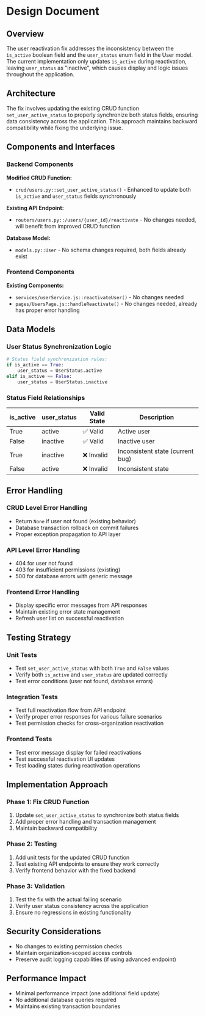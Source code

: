 # Design Document

## Overview

The user reactivation fix addresses the inconsistency between the `is_active` boolean field and the `user_status` enum field in the User model. The current implementation only updates `is_active` during reactivation, leaving `user_status` as "inactive", which causes display and logic issues throughout the application.

## Architecture

The fix involves updating the existing CRUD function `set_user_active_status` to properly synchronize both status fields, ensuring data consistency across the application. This approach maintains backward compatibility while fixing the underlying issue.

## Components and Interfaces

### Backend Components

**Modified CRUD Function:**
- `crud/users.py::set_user_active_status()` - Enhanced to update both `is_active` and `user_status` fields synchronously

**Existing API Endpoint:**
- `routers/users.py::/users/{user_id}/reactivate` - No changes needed, will benefit from improved CRUD function

**Database Model:**
- `models.py::User` - No schema changes required, both fields already exist

### Frontend Components

**Existing Components:**
- `services/userService.js::reactivateUser()` - No changes needed
- `pages/UsersPage.js::handleReactivate()` - No changes needed, already has proper error handling

## Data Models

### User Status Synchronization Logic

```python
# Status field synchronization rules:
if is_active == True:
    user_status = UserStatus.active
elif is_active == False:
    user_status = UserStatus.inactive
```

### Status Field Relationships

| is_active | user_status | Valid State | Description |
|-----------|-------------|-------------|-------------|
| True      | active      | ✅ Valid    | Active user |
| False     | inactive    | ✅ Valid    | Inactive user |
| True      | inactive    | ❌ Invalid  | Inconsistent state (current bug) |
| False     | active      | ❌ Invalid  | Inconsistent state |

## Error Handling

### CRUD Level Error Handling
- Return `None` if user not found (existing behavior)
- Database transaction rollback on commit failures
- Proper exception propagation to API layer

### API Level Error Handling
- 404 for user not found
- 403 for insufficient permissions (existing)
- 500 for database errors with generic message

### Frontend Error Handling
- Display specific error messages from API responses
- Maintain existing error state management
- Refresh user list on successful reactivation

## Testing Strategy

### Unit Tests
- Test `set_user_active_status` with both `True` and `False` values
- Verify both `is_active` and `user_status` are updated correctly
- Test error conditions (user not found, database errors)

### Integration Tests
- Test full reactivation flow from API endpoint
- Verify proper error responses for various failure scenarios
- Test permission checks for cross-organization reactivation

### Frontend Tests
- Test error message display for failed reactivations
- Test successful reactivation UI updates
- Test loading states during reactivation operations

## Implementation Approach

### Phase 1: Fix CRUD Function
1. Update `set_user_active_status` to synchronize both status fields
2. Add proper error handling and transaction management
3. Maintain backward compatibility

### Phase 2: Testing
1. Add unit tests for the updated CRUD function
2. Test existing API endpoints to ensure they work correctly
3. Verify frontend behavior with the fixed backend

### Phase 3: Validation
1. Test the fix with the actual failing scenario
2. Verify user status consistency across the application
3. Ensure no regressions in existing functionality

## Security Considerations

- No changes to existing permission checks
- Maintain organization-scoped access controls
- Preserve audit logging capabilities (if using advanced endpoint)

## Performance Impact

- Minimal performance impact (one additional field update)
- No additional database queries required
- Maintains existing transaction boundaries